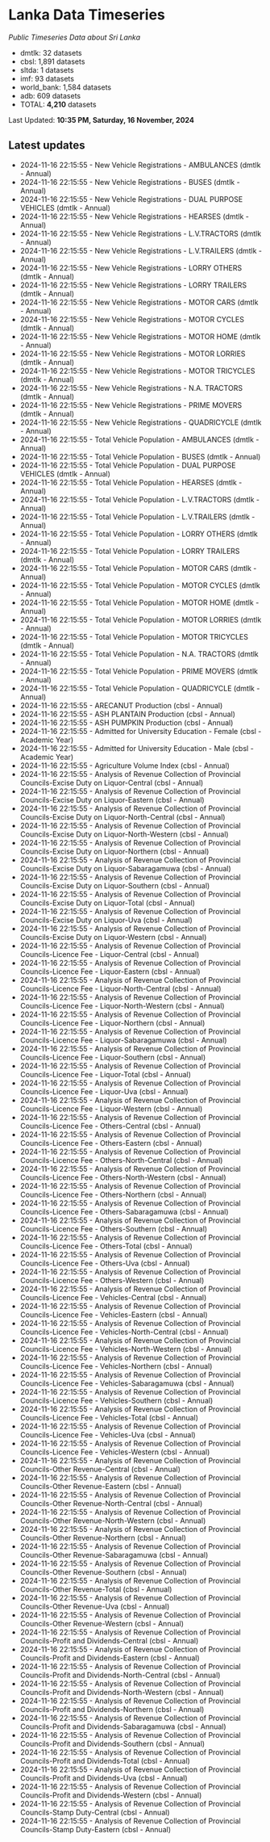 # Lanka Data Timeseries
*Public Timeseries Data about Sri Lanka*

* dmtlk: 32 datasets
* cbsl: 1,891 datasets
* sltda: 1 datasets
* imf: 93 datasets
* world_bank: 1,584 datasets
* adb: 609 datasets
* TOTAL: **4,210** datasets

Last Updated: **10:35 PM, Saturday, 16 November, 2024**

## Latest updates

* 2024-11-16 22:15:55 - New Vehicle Registrations - AMBULANCES (dmtlk - Annual)
* 2024-11-16 22:15:55 - New Vehicle Registrations - BUSES (dmtlk - Annual)
* 2024-11-16 22:15:55 - New Vehicle Registrations - DUAL PURPOSE VEHICLES (dmtlk - Annual)
* 2024-11-16 22:15:55 - New Vehicle Registrations - HEARSES (dmtlk - Annual)
* 2024-11-16 22:15:55 - New Vehicle Registrations - L.V.TRACTORS (dmtlk - Annual)
* 2024-11-16 22:15:55 - New Vehicle Registrations - L.V.TRAILERS (dmtlk - Annual)
* 2024-11-16 22:15:55 - New Vehicle Registrations - LORRY OTHERS (dmtlk - Annual)
* 2024-11-16 22:15:55 - New Vehicle Registrations - LORRY TRAILERS (dmtlk - Annual)
* 2024-11-16 22:15:55 - New Vehicle Registrations - MOTOR CARS (dmtlk - Annual)
* 2024-11-16 22:15:55 - New Vehicle Registrations - MOTOR CYCLES (dmtlk - Annual)
* 2024-11-16 22:15:55 - New Vehicle Registrations - MOTOR HOME (dmtlk - Annual)
* 2024-11-16 22:15:55 - New Vehicle Registrations - MOTOR LORRIES (dmtlk - Annual)
* 2024-11-16 22:15:55 - New Vehicle Registrations - MOTOR TRICYCLES (dmtlk - Annual)
* 2024-11-16 22:15:55 - New Vehicle Registrations - N.A. TRACTORS (dmtlk - Annual)
* 2024-11-16 22:15:55 - New Vehicle Registrations - PRIME MOVERS (dmtlk - Annual)
* 2024-11-16 22:15:55 - New Vehicle Registrations - QUADRICYCLE (dmtlk - Annual)
* 2024-11-16 22:15:55 - Total Vehicle Population - AMBULANCES (dmtlk - Annual)
* 2024-11-16 22:15:55 - Total Vehicle Population - BUSES (dmtlk - Annual)
* 2024-11-16 22:15:55 - Total Vehicle Population - DUAL PURPOSE VEHICLES (dmtlk - Annual)
* 2024-11-16 22:15:55 - Total Vehicle Population - HEARSES (dmtlk - Annual)
* 2024-11-16 22:15:55 - Total Vehicle Population - L.V.TRACTORS (dmtlk - Annual)
* 2024-11-16 22:15:55 - Total Vehicle Population - L.V.TRAILERS (dmtlk - Annual)
* 2024-11-16 22:15:55 - Total Vehicle Population - LORRY OTHERS (dmtlk - Annual)
* 2024-11-16 22:15:55 - Total Vehicle Population - LORRY TRAILERS (dmtlk - Annual)
* 2024-11-16 22:15:55 - Total Vehicle Population - MOTOR CARS (dmtlk - Annual)
* 2024-11-16 22:15:55 - Total Vehicle Population - MOTOR CYCLES (dmtlk - Annual)
* 2024-11-16 22:15:55 - Total Vehicle Population - MOTOR HOME (dmtlk - Annual)
* 2024-11-16 22:15:55 - Total Vehicle Population - MOTOR LORRIES (dmtlk - Annual)
* 2024-11-16 22:15:55 - Total Vehicle Population - MOTOR TRICYCLES (dmtlk - Annual)
* 2024-11-16 22:15:55 - Total Vehicle Population - N.A. TRACTORS (dmtlk - Annual)
* 2024-11-16 22:15:55 - Total Vehicle Population - PRIME MOVERS (dmtlk - Annual)
* 2024-11-16 22:15:55 - Total Vehicle Population - QUADRICYCLE (dmtlk - Annual)
* 2024-11-16 22:15:55 - ARECANUT Production (cbsl - Annual)
* 2024-11-16 22:15:55 - ASH PLANTAIN Production (cbsl - Annual)
* 2024-11-16 22:15:55 - ASH PUMPKIN Production (cbsl - Annual)
* 2024-11-16 22:15:55 - Admitted for University Education - Female (cbsl - Academic Year)
* 2024-11-16 22:15:55 - Admitted for University Education - Male (cbsl - Academic Year)
* 2024-11-16 22:15:55 - Agriculture Volume Index (cbsl - Annual)
* 2024-11-16 22:15:55 - Analysis of Revenue Collection of Provincial Councils-Excise Duty on Liquor-Central (cbsl - Annual)
* 2024-11-16 22:15:55 - Analysis of Revenue Collection of Provincial Councils-Excise Duty on Liquor-Eastern (cbsl - Annual)
* 2024-11-16 22:15:55 - Analysis of Revenue Collection of Provincial Councils-Excise Duty on Liquor-North-Central (cbsl - Annual)
* 2024-11-16 22:15:55 - Analysis of Revenue Collection of Provincial Councils-Excise Duty on Liquor-North-Western (cbsl - Annual)
* 2024-11-16 22:15:55 - Analysis of Revenue Collection of Provincial Councils-Excise Duty on Liquor-Northern (cbsl - Annual)
* 2024-11-16 22:15:55 - Analysis of Revenue Collection of Provincial Councils-Excise Duty on Liquor-Sabaragamuwa (cbsl - Annual)
* 2024-11-16 22:15:55 - Analysis of Revenue Collection of Provincial Councils-Excise Duty on Liquor-Southern (cbsl - Annual)
* 2024-11-16 22:15:55 - Analysis of Revenue Collection of Provincial Councils-Excise Duty on Liquor-Total (cbsl - Annual)
* 2024-11-16 22:15:55 - Analysis of Revenue Collection of Provincial Councils-Excise Duty on Liquor-Uva (cbsl - Annual)
* 2024-11-16 22:15:55 - Analysis of Revenue Collection of Provincial Councils-Excise Duty on Liquor-Western (cbsl - Annual)
* 2024-11-16 22:15:55 - Analysis of Revenue Collection of Provincial Councils-Licence Fee - Liquor-Central (cbsl - Annual)
* 2024-11-16 22:15:55 - Analysis of Revenue Collection of Provincial Councils-Licence Fee - Liquor-Eastern (cbsl - Annual)
* 2024-11-16 22:15:55 - Analysis of Revenue Collection of Provincial Councils-Licence Fee - Liquor-North-Central (cbsl - Annual)
* 2024-11-16 22:15:55 - Analysis of Revenue Collection of Provincial Councils-Licence Fee - Liquor-North-Western (cbsl - Annual)
* 2024-11-16 22:15:55 - Analysis of Revenue Collection of Provincial Councils-Licence Fee - Liquor-Northern (cbsl - Annual)
* 2024-11-16 22:15:55 - Analysis of Revenue Collection of Provincial Councils-Licence Fee - Liquor-Sabaragamuwa (cbsl - Annual)
* 2024-11-16 22:15:55 - Analysis of Revenue Collection of Provincial Councils-Licence Fee - Liquor-Southern (cbsl - Annual)
* 2024-11-16 22:15:55 - Analysis of Revenue Collection of Provincial Councils-Licence Fee - Liquor-Total (cbsl - Annual)
* 2024-11-16 22:15:55 - Analysis of Revenue Collection of Provincial Councils-Licence Fee - Liquor-Uva (cbsl - Annual)
* 2024-11-16 22:15:55 - Analysis of Revenue Collection of Provincial Councils-Licence Fee - Liquor-Western (cbsl - Annual)
* 2024-11-16 22:15:55 - Analysis of Revenue Collection of Provincial Councils-Licence Fee - Others-Central (cbsl - Annual)
* 2024-11-16 22:15:55 - Analysis of Revenue Collection of Provincial Councils-Licence Fee - Others-Eastern (cbsl - Annual)
* 2024-11-16 22:15:55 - Analysis of Revenue Collection of Provincial Councils-Licence Fee - Others-North-Central (cbsl - Annual)
* 2024-11-16 22:15:55 - Analysis of Revenue Collection of Provincial Councils-Licence Fee - Others-North-Western (cbsl - Annual)
* 2024-11-16 22:15:55 - Analysis of Revenue Collection of Provincial Councils-Licence Fee - Others-Northern (cbsl - Annual)
* 2024-11-16 22:15:55 - Analysis of Revenue Collection of Provincial Councils-Licence Fee - Others-Sabaragamuwa (cbsl - Annual)
* 2024-11-16 22:15:55 - Analysis of Revenue Collection of Provincial Councils-Licence Fee - Others-Southern (cbsl - Annual)
* 2024-11-16 22:15:55 - Analysis of Revenue Collection of Provincial Councils-Licence Fee - Others-Total (cbsl - Annual)
* 2024-11-16 22:15:55 - Analysis of Revenue Collection of Provincial Councils-Licence Fee - Others-Uva (cbsl - Annual)
* 2024-11-16 22:15:55 - Analysis of Revenue Collection of Provincial Councils-Licence Fee - Others-Western (cbsl - Annual)
* 2024-11-16 22:15:55 - Analysis of Revenue Collection of Provincial Councils-Licence Fee - Vehicles-Central (cbsl - Annual)
* 2024-11-16 22:15:55 - Analysis of Revenue Collection of Provincial Councils-Licence Fee - Vehicles-Eastern (cbsl - Annual)
* 2024-11-16 22:15:55 - Analysis of Revenue Collection of Provincial Councils-Licence Fee - Vehicles-North-Central (cbsl - Annual)
* 2024-11-16 22:15:55 - Analysis of Revenue Collection of Provincial Councils-Licence Fee - Vehicles-North-Western (cbsl - Annual)
* 2024-11-16 22:15:55 - Analysis of Revenue Collection of Provincial Councils-Licence Fee - Vehicles-Northern (cbsl - Annual)
* 2024-11-16 22:15:55 - Analysis of Revenue Collection of Provincial Councils-Licence Fee - Vehicles-Sabaragamuwa (cbsl - Annual)
* 2024-11-16 22:15:55 - Analysis of Revenue Collection of Provincial Councils-Licence Fee - Vehicles-Southern (cbsl - Annual)
* 2024-11-16 22:15:55 - Analysis of Revenue Collection of Provincial Councils-Licence Fee - Vehicles-Total (cbsl - Annual)
* 2024-11-16 22:15:55 - Analysis of Revenue Collection of Provincial Councils-Licence Fee - Vehicles-Uva (cbsl - Annual)
* 2024-11-16 22:15:55 - Analysis of Revenue Collection of Provincial Councils-Licence Fee - Vehicles-Western (cbsl - Annual)
* 2024-11-16 22:15:55 - Analysis of Revenue Collection of Provincial Councils-Other Revenue-Central (cbsl - Annual)
* 2024-11-16 22:15:55 - Analysis of Revenue Collection of Provincial Councils-Other Revenue-Eastern (cbsl - Annual)
* 2024-11-16 22:15:55 - Analysis of Revenue Collection of Provincial Councils-Other Revenue-North-Central (cbsl - Annual)
* 2024-11-16 22:15:55 - Analysis of Revenue Collection of Provincial Councils-Other Revenue-North-Western (cbsl - Annual)
* 2024-11-16 22:15:55 - Analysis of Revenue Collection of Provincial Councils-Other Revenue-Northern (cbsl - Annual)
* 2024-11-16 22:15:55 - Analysis of Revenue Collection of Provincial Councils-Other Revenue-Sabaragamuwa (cbsl - Annual)
* 2024-11-16 22:15:55 - Analysis of Revenue Collection of Provincial Councils-Other Revenue-Southern (cbsl - Annual)
* 2024-11-16 22:15:55 - Analysis of Revenue Collection of Provincial Councils-Other Revenue-Total (cbsl - Annual)
* 2024-11-16 22:15:55 - Analysis of Revenue Collection of Provincial Councils-Other Revenue-Uva (cbsl - Annual)
* 2024-11-16 22:15:55 - Analysis of Revenue Collection of Provincial Councils-Other Revenue-Western (cbsl - Annual)
* 2024-11-16 22:15:55 - Analysis of Revenue Collection of Provincial Councils-Profit and Dividends-Central (cbsl - Annual)
* 2024-11-16 22:15:55 - Analysis of Revenue Collection of Provincial Councils-Profit and Dividends-Eastern (cbsl - Annual)
* 2024-11-16 22:15:55 - Analysis of Revenue Collection of Provincial Councils-Profit and Dividends-North-Central (cbsl - Annual)
* 2024-11-16 22:15:55 - Analysis of Revenue Collection of Provincial Councils-Profit and Dividends-North-Western (cbsl - Annual)
* 2024-11-16 22:15:55 - Analysis of Revenue Collection of Provincial Councils-Profit and Dividends-Northern (cbsl - Annual)
* 2024-11-16 22:15:55 - Analysis of Revenue Collection of Provincial Councils-Profit and Dividends-Sabaragamuwa (cbsl - Annual)
* 2024-11-16 22:15:55 - Analysis of Revenue Collection of Provincial Councils-Profit and Dividends-Southern (cbsl - Annual)
* 2024-11-16 22:15:55 - Analysis of Revenue Collection of Provincial Councils-Profit and Dividends-Total (cbsl - Annual)
* 2024-11-16 22:15:55 - Analysis of Revenue Collection of Provincial Councils-Profit and Dividends-Uva (cbsl - Annual)
* 2024-11-16 22:15:55 - Analysis of Revenue Collection of Provincial Councils-Profit and Dividends-Western (cbsl - Annual)
* 2024-11-16 22:15:55 - Analysis of Revenue Collection of Provincial Councils-Stamp Duty-Central (cbsl - Annual)
* 2024-11-16 22:15:55 - Analysis of Revenue Collection of Provincial Councils-Stamp Duty-Eastern (cbsl - Annual)